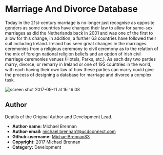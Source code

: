 # Marriage And Divorce Database
Today in the 21st-century marriage is no longer just recognise as opposite genders as some countries have changed their law to allow for same-sex marriages as did the Netherlands back in 2001 and was one of the first to allow for this change, in addition, a further 63 countries have followed their suit including Ireland. Ireland has seen great changes in the marriages ceremonies from a religious ceremony to civil ceremony as to the relation of the mix of foreign national religion beliefs and an option of Irish civil marriage ceremonies venues (Hotels, Parks, etc.). As each day two parties marry, divorce, or remarry in Ireland or one of 195 countries in the world, with each having their own law of how these parties can marry could give the process of designing a database for marriage and divorce a complex task.

![screen shot 2017-09-11 at 16 16 08](https://user-images.githubusercontent.com/23315228/30282174-6a1266ea-970c-11e7-924d-09f097d0b26a.png)

## Author
Deatils of the Original Author and Development Lead.

* **Author-name:** Michael Brennan
* **Author-email:** michael.brennan1@ucdconnect.com
* **Github-username:** [MichaelBrennan83](https://github.com/MichaelBrennan83)
* **Copyright:** 2017 Michael Brennan
* **Category:** Development
